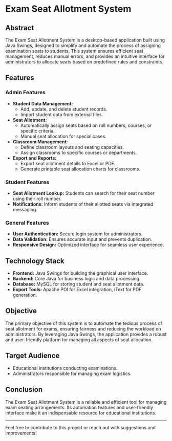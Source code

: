 # Exam Seat Allotment System

## Abstract

The Exam Seat Allotment System is a desktop-based application built using Java Swings, designed to simplify and automate the process of assigning examination seats to students. This system ensures efficient seat management, reduces manual errors, and provides an intuitive interface for administrators to allocate seats based on predefined rules and constraints.

## Features

### Admin Features
- **Student Data Management:**
  - Add, update, and delete student records.
  - Import student data from external files.
- **Seat Allotment:**
  - Automatically assign seats based on roll numbers, courses, or specific criteria.
  - Manual seat allocation for special cases.
- **Classroom Management:**
  - Define classroom layouts and seating capacities.
  - Assign classrooms to specific courses or departments.
- **Export and Reports:**
  - Export seat allotment details to Excel or PDF.
  - Generate printable seat allocation charts for classrooms.

### Student Features
- **Seat Allotment Lookup:** Students can search for their seat number using their roll number.
- **Notifications:** Inform students of their allotted seats via integrated messaging.

### General Features
- **User Authentication:** Secure login system for administrators.
- **Data Validation:** Ensures accurate input and prevents duplication.
- **Responsive Design:** Optimized interface for seamless user experience.

## Technology Stack
- **Frontend:** Java Swings for building the graphical user interface.
- **Backend:** Core Java for business logic and data processing.
- **Database:** MySQL for storing student and seat allotment data.
- **Export Tools:** Apache POI for Excel integration, iText for PDF generation.

## Objective
The primary objective of this system is to automate the tedious process of seat allotment for exams, ensuring fairness and reducing the workload on administrators. By leveraging Java Swings, the application provides a robust and user-friendly platform for managing all aspects of seat allocation.

## Target Audience
- Educational institutions conducting examinations.
- Administrators responsible for managing exam logistics.

## Conclusion
The Exam Seat Allotment System is a reliable and efficient tool for managing exam seating arrangements. Its automation features and user-friendly interface make it an indispensable resource for educational institutions.

---

Feel free to contribute to this project or reach out with suggestions and improvements!
